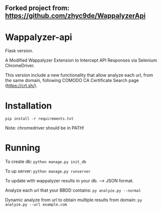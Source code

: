 
Forked project from: https://github.com/zhyc9de/WappalyzerApi
-------------------------------------------------------------------

# Wappalyzer-api

Flask version.

A Modified Wappalyzer Extension to Intercept API Responses via Selenium ChromeDriver.

This version include a new functionality that allow analyze each url, from the same domain, following COMODO CA Certificate Search page (https://crt.sh/).

# Installation

```pip install -r requirements.txt```

Note: chromedriver should be in PATH!

# Running

To create db:
```python manage.py init_db  ```

To up server:
```python manage.py runserver ```

To update with wappalyzer results in your db. --> JSON format.

Analyze each url that your BBDD contains:
``` py analyze.py --normal ```

Dynamic analyze from url to obtain multiple results from domain:
 ``` py analyze.py --url example.com ```